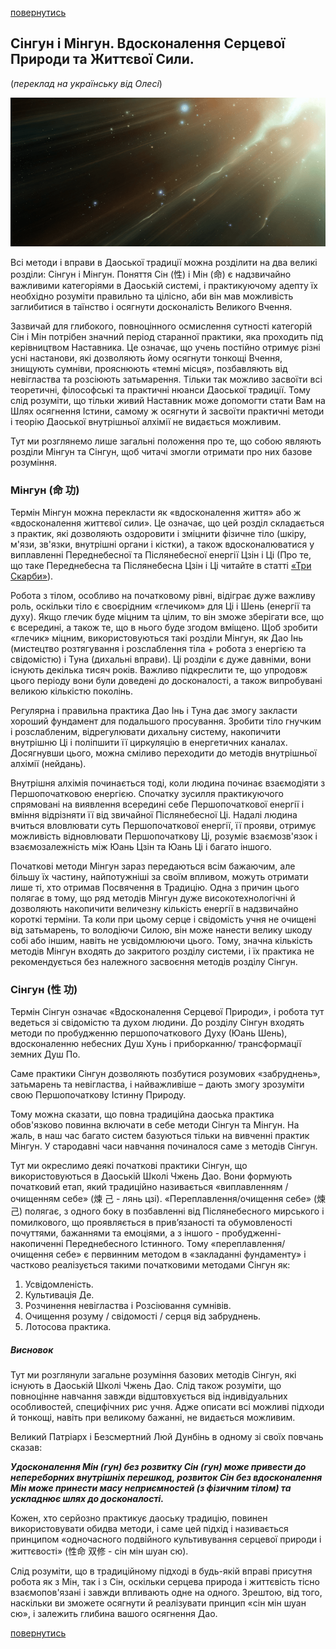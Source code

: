 
[повернутись](./)

## Сінгун і Мінгун. Вдосконалення Серцевої Природи та Життєвої Сили.
(_переклад на українську від Олесі_)

![Duh](./Images/sin-min.png)

Всі методи і вправи в Даоської традиції можна розділити на два великі розділи: Сінгун і Мінгун. Поняття Сін (性) і Мін (命) є надзвичайно важливими категоріями в Даоській системі, і практикуючому адепту їх необхідно розуміти правильно та цілісно, аби він мав можливість заглибитися в таїнство і осягнути досконалість Великого Вчення.

Зазвичай для глибокого, повноцінного осмислення сутності категорій Сін і Мін потрібен значний період старанної практики, яка проходить під керівництвом Наставника. Це означає, що учень постійно отримує різні усні настанови, які дозволяють йому осягнути тонкощі Вчення, знищують сумніви, прояснюють «темні місця», позбавляють від невігластва та розсіюють затьмарення. Тільки так можливо засвоїти всі теоретичні, філософські та практичні нюанси Даоської традиції. Тому слід розуміти, що тільки живий Наставник може допомогти стати Вам на Шлях осягнення Істини, самому ж осягнути й засвоїти практичні методи і теорію Даоської внутрішньої алхімії не видається можливим.

Тут ми розглянемо лише загальні положення про те, що собою являють розділи Мінгун та Сінгун, щоб читачі змогли отримати про них базове розуміння.

### Мінгун (命 功) 
Термін Мінгун можна перекласти як «вдосконалення життя» або ж «вдосконалення життєвої сили». Це означає, що цей розділ складається з практик, які дозволяють оздоровити і зміцнити фізичне тіло (шкіру, м'язи, зв'язки, внутрішні органи і кістки), а також вдосконалюватися у виплавленні Переднебесної та Післянебесної енергії Цзін і Ці (Про те, що таке Переднебесна та Післянебесна Цзін і Ці читайте в статті [«Три Скарби»](./three-treasures.html)).

Робота з тілом, особливо на початковому рівні, відіграє дуже важливу роль, оскільки тіло є своєрідним «глечиком» для Ці і Шень (енергії та духу). Якщо  глечик буде міцним та цілим, то він зможе зберігати все, що є всередині, а також те, що в нього буде згодом вміщено. Щоб зробити «глечик» міцним, використовуються такі розділи Мінгун, як Дао Інь (мистецтво розтягування і розслаблення тіла + робота з енергією та свідомістю) і Туна (дихальні вправи). Ці розділи є дуже давніми, вони існують декілька тисяч років. Важливо підкреслити те, що упродовж цього періоду вони були доведені до досконалості, а також випробувані великою кількістю поколінь.

Регулярна і правильна практика Дао Інь і Туна дає змогу закласти хороший фундамент для подальшого просування. Зробити тіло гнучким і розслабленим, відрегулювати дихальну систему, накопичити внутрішню Ці і поліпшити її циркуляцію в енергетичних каналах. Досягнувши цього, можна сміливо переходити до методів внутрішньої алхімії (нейдань).

Внутрішня алхімія починається тоді, коли людина починає взаємодіяти з Першопочатковою енергією. Спочатку зусилля практикуючого спрямовані на виявлення всередині себе Першопочаткової енергії і вміння відрізняти її від звичайної Післянебесної Ці. Надалі людина вчиться вловлювати суть Першопочаткової енергії, її прояви, отримує можливість відновлювати Першопочаткову Ці, розуміє взаємозв'язок і взаємозалежність між Юань Цзін та Юань Ці і багато іншого.

Початкові методи Мінгун зараз передаються всім бажаючим, але більшу їх частину, найпотужніші за своїм впливом, можуть отримати лише ті, хто отримав Посвячення в Традицію. Одна з причин цього полягає в тому, що ряд методів Мінгун дуже високотехнологічні й дозволяють накопичити величезну кількість енергії в надзвичайно короткі терміни. Та коли при цьому серце і свідомість учня не очищені від затьмарень, то володіючи Силою, він може нанести велику шкоду собі або іншим, навіть не усвідомлюючи цього. Тому, значна кількість методів Мінгун входять до закритого розділу системи, і їх практика не рекомендується без належного засвоєння методів розділу Сінгун.

### Сінгун (性 功)

Термін Сінгун означає «Вдосконалення Серцевої Природи», і робота тут ведеться зі свідомістю та духом людини. До розділу Сінгун входять методи по пробудженню першопочаткового Духу (Юань Шень), вдосконаленню небесних Душ Хунь і приборканню/ трансформації земних Душ По.

Саме практики Сінгун дозволяють позбутися розумових «забруднень», затьмарень та невігластва, і найважливіше – дають змогу зрозуміти свою Першопочаткову Істинну Природу.

Тому можна сказати, що повна традиційна даоська практика обов'язково повинна включати в себе методи Сінгун та Мінгун. На жаль, в наш час багато систем базуються тільки на вивченні практик Мінгун. У стародавні часи навчання починалося саме з методів Сінгун.

Тут ми окреслимо деякі початкові практики Сінгун, що використовуються в Даоській Школі Чжень Дао. Вони формують початковий етап, який традиційно називається «виплавленням / очищенням себе» (煉 己 - лянь цзі). «Переплавлення/очищення себе» (煉 己) полягає, з одного боку в позбавленні від Післянебесного мирського і помилкового, що проявляється в прив’язаності та обумовленості почуттями, бажаннями та емоціями, а з іншого - пробудженні-накопиченні Переднебесного Істинного. Тому «переплавлення/очищення себе» є первинним методом в «закладанні фундаменту» і частково реалізується такими початковими методами Сінгун як: 
1. Усвідомленість. 
2. Культивація Де. 
3. Розчинення невігластва і Розсіювання сумнівів. 
4. Очищення розуму / свідомості / серця від забруднень. 
5. Лотосова практика. 

##### Висновок

Тут ми розглянули загальне розуміння базових методів Сінгун, які існують в Даоській Школі Чжень Дао. Слід також розуміти, що повноцінне навчання завжди відштовхується від індивідуальних особливостей, специфічних рис учня. Адже описати всі можливі підходи й тонкощі, навіть при великому бажанні, не видається можливим.

Великий Патріарх і Безсмертний Люй Дунбінь в одному зі своїх повчань сказав:

**_Удосконалення Мін (гун) без розвитку Сін (гун) може привести до непереборних внутрішніх перешкод, розвиток Сін без вдосконалення Мін може принести масу неприємностей (з фізичним тілом) та ускладнює шлях до досконалості._**

Кожен, хто серйозно практикує даоську традицію, повинен використовувати обидва методи, і саме цей підхід і називається принципом «одночасного подвійного культивування серцевої природи і життєвості» (性命 双修 - сін мін шуан сю).

Слід розуміти, що в традиційному підході в будь-якій вправі присутня робота як з Мін, так і з Сін, оскільки серцева природа і життєвість тісно взаємопов'язані і завжди впливають одне на одного. Зрештою, від того, наскільки ви зможете осягнути й реалізувати принцип «сін мін шуан сю», і залежить глибина вашого осягнення Дао.

[повернутись](./)
